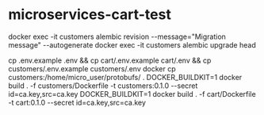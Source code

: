 # microservices-cart-test

docker exec -it customers alembic revision --message="Migration message" --autogenerate
docker exec -it customers alembic upgrade head

cp .env.example .env && cp cart/.env.example cart/.env && cp customers/.env.example customers/.env
docker cp customers:/home/micro_user/protobufs/ .
DOCKER_BUILDKIT=1 docker build . -f customers/Dockerfile -t customers:0.1.0 --secret id=ca.key,src=ca.key
DOCKER_BUILDKIT=1 docker build . -f cart/Dockerfile -t cart:0.1.0 --secret id=ca.key,src=ca.key
